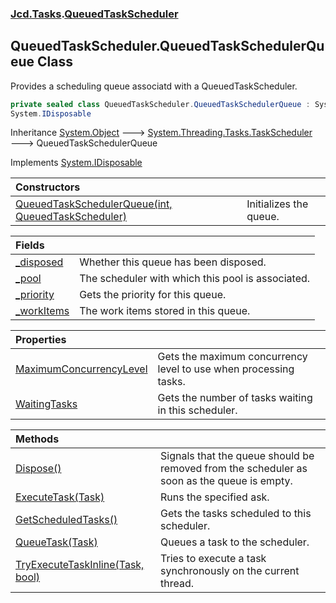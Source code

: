 ### [Jcd.Tasks](Jcd.Tasks.md 'Jcd.Tasks').[QueuedTaskScheduler](Jcd.Tasks.QueuedTaskScheduler.md 'Jcd.Tasks.QueuedTaskScheduler')

## QueuedTaskScheduler.QueuedTaskSchedulerQueue Class

Provides a scheduling queue associatd with a QueuedTaskScheduler.

```csharp
private sealed class QueuedTaskScheduler.QueuedTaskSchedulerQueue : System.Threading.Tasks.TaskScheduler,
System.IDisposable
```

Inheritance [System.Object](https://docs.microsoft.com/en-us/dotnet/api/System.Object 'System.Object') &#129106; [System.Threading.Tasks.TaskScheduler](https://docs.microsoft.com/en-us/dotnet/api/System.Threading.Tasks.TaskScheduler 'System.Threading.Tasks.TaskScheduler') &#129106; QueuedTaskSchedulerQueue

Implements [System.IDisposable](https://docs.microsoft.com/en-us/dotnet/api/System.IDisposable 'System.IDisposable')

| Constructors | |
| :--- | :--- |
| [QueuedTaskSchedulerQueue(int, QueuedTaskScheduler)](Jcd.Tasks.QueuedTaskScheduler.QueuedTaskSchedulerQueue.QueuedTaskSchedulerQueue(int,Jcd.Tasks.QueuedTaskScheduler).md 'Jcd.Tasks.QueuedTaskScheduler.QueuedTaskSchedulerQueue.QueuedTaskSchedulerQueue(int, Jcd.Tasks.QueuedTaskScheduler)') | Initializes the queue. |

| Fields | |
| :--- | :--- |
| [_disposed](Jcd.Tasks.QueuedTaskScheduler.QueuedTaskSchedulerQueue._disposed.md 'Jcd.Tasks.QueuedTaskScheduler.QueuedTaskSchedulerQueue._disposed') | Whether this queue has been disposed. |
| [_pool](Jcd.Tasks.QueuedTaskScheduler.QueuedTaskSchedulerQueue._pool.md 'Jcd.Tasks.QueuedTaskScheduler.QueuedTaskSchedulerQueue._pool') | The scheduler with which this pool is associated. |
| [_priority](Jcd.Tasks.QueuedTaskScheduler.QueuedTaskSchedulerQueue._priority.md 'Jcd.Tasks.QueuedTaskScheduler.QueuedTaskSchedulerQueue._priority') | Gets the priority for this queue. |
| [_workItems](Jcd.Tasks.QueuedTaskScheduler.QueuedTaskSchedulerQueue._workItems.md 'Jcd.Tasks.QueuedTaskScheduler.QueuedTaskSchedulerQueue._workItems') | The work items stored in this queue. |

| Properties | |
| :--- | :--- |
| [MaximumConcurrencyLevel](Jcd.Tasks.QueuedTaskScheduler.QueuedTaskSchedulerQueue.MaximumConcurrencyLevel.md 'Jcd.Tasks.QueuedTaskScheduler.QueuedTaskSchedulerQueue.MaximumConcurrencyLevel') | Gets the maximum concurrency level to use when processing tasks. |
| [WaitingTasks](Jcd.Tasks.QueuedTaskScheduler.QueuedTaskSchedulerQueue.WaitingTasks.md 'Jcd.Tasks.QueuedTaskScheduler.QueuedTaskSchedulerQueue.WaitingTasks') | Gets the number of tasks waiting in this scheduler. |

| Methods | |
| :--- | :--- |
| [Dispose()](Jcd.Tasks.QueuedTaskScheduler.QueuedTaskSchedulerQueue.Dispose().md 'Jcd.Tasks.QueuedTaskScheduler.QueuedTaskSchedulerQueue.Dispose()') | Signals that the queue should be removed from the scheduler as soon as the queue is empty. |
| [ExecuteTask(Task)](Jcd.Tasks.QueuedTaskScheduler.QueuedTaskSchedulerQueue.ExecuteTask(System.Threading.Tasks.Task).md 'Jcd.Tasks.QueuedTaskScheduler.QueuedTaskSchedulerQueue.ExecuteTask(System.Threading.Tasks.Task)') | Runs the specified ask. |
| [GetScheduledTasks()](Jcd.Tasks.QueuedTaskScheduler.QueuedTaskSchedulerQueue.GetScheduledTasks().md 'Jcd.Tasks.QueuedTaskScheduler.QueuedTaskSchedulerQueue.GetScheduledTasks()') | Gets the tasks scheduled to this scheduler. |
| [QueueTask(Task)](Jcd.Tasks.QueuedTaskScheduler.QueuedTaskSchedulerQueue.QueueTask(System.Threading.Tasks.Task).md 'Jcd.Tasks.QueuedTaskScheduler.QueuedTaskSchedulerQueue.QueueTask(System.Threading.Tasks.Task)') | Queues a task to the scheduler. |
| [TryExecuteTaskInline(Task, bool)](Jcd.Tasks.QueuedTaskScheduler.QueuedTaskSchedulerQueue.TryExecuteTaskInline(System.Threading.Tasks.Task,bool).md 'Jcd.Tasks.QueuedTaskScheduler.QueuedTaskSchedulerQueue.TryExecuteTaskInline(System.Threading.Tasks.Task, bool)') | Tries to execute a task synchronously on the current thread. |
